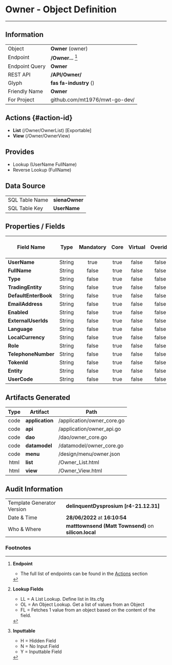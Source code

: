 # **Owner** - Object Definition
---
##  Information
|   |   |
|---|---|
|Object         |**Owner** (owner) |
|Endpoint 	    |**/Owner...** [^1]|
|Endpoint Query |**Owner**|
|REST API|**/API/Owner/**|
Glyph|**fas fa-industry** ()
Friendly Name|**Owner**|
|For Project    |github.com/mt1976/mwt-go-dev/|

##  Actions {#action-id}
* **List** (/Owner/OwnerList) [Exportable]
* **View** (/Owner/OwnerView)











##  Provides
 * Lookup (UserName FullName)
 * Reverse Lookup (FullName)





##  Data Source 
|   |   |
|---|---|
SQL Table Name       | **sienaOwner**
SQL Table Key | **UserName**



##  Properties / Fields
| Field Name| Type | Mandatory | Core | Virtual | Overide | Lookup [^2]| Lookup Object      | Lookup Field Source         | Lookup Return Value                | Inputable [^3]|DB Column|Default Value| No Change | Callout | Internal | Display | Mask |
| -- | --  | :--: | :--: | :--: |:--: |:--: |:--: |-- |-- |:--: |-- | --| :--: | :--: | :--: | -- | -- |
|**UserName**|String|true|true|false|false|||||Y|UserName||false|false|false|text||
|**FullName**|String|false|true|false|false|||||Y|FullName||false|false|false|text||
|**Type**|String|false|true|false|false|||||Y|Type||false|false|false|text||
|**TradingEntity**|String|false|true|false|false|||||Y|TradingEntity||false|false|false|text||
|**DefaultEnterBook**|String|false|true|false|false|||||Y|DefaultEnterBook||false|false|false|text||
|**EmailAddress**|String|false|true|false|false|||||Y|EmailAddress||false|false|false|text||
|**Enabled**|String|false|true|false|false|||||Y|Enabled||false|false|false|text||
|**ExternalUserIds**|String|false|true|false|false|||||Y|ExternalUserIds||false|false|false|text||
|**Language**|String|false|true|false|false|||||Y|Language||false|false|false|text||
|**LocalCurrency**|String|false|true|false|false|||||Y|LocalCurrency||false|false|false|text||
|**Role**|String|false|true|false|false|||||Y|Role||false|false|false|text||
|**TelephoneNumber**|String|false|true|false|false|||||Y|TelephoneNumber||false|false|false|text||
|**TokenId**|String|false|true|false|false|||||Y|TokenId||false|false|false|text||
|**Entity**|String|false|true|false|false|||||Y|Entity||false|false|false|text||
|**UserCode**|String|false|true|false|false|||||Y|UserCode||false|false|false|text||


##  Artifacts Generated
| Type | Artifact | Path|
| :--: | -- | -- |
| code | **application** | /application/owner_core.go |
| code | **api** | /application/owner_api.go |
| code | **dao** | /dao/owner_core.go |
| code | **datamodel** | /datamodel/owner_core.go |
| code | **menu** | /design/menu/owner.json |
| html | **list** | /Owner_List.html |
| html | **view** | /Owner_View.html |


## Audit Information
|   |   |
|---|---|
Template Generator Version   | **delinquentDysprosium [r4-21.12.31]**
Date & Time		     | **28/06/2022** at **16:10:54**
Who & Where		     | **matttownsend (Matt Townsend)** on **silicon.local**

### Footnotes
[^1]: **Endpoint**
    * The full list of endpoints can be found in the [Actions](#action-id) section
[^2]: **Lookup Fields**
    * LL = A List Lookup. Define list in lits.cfg
    * OL = An Object Lookup. Get a list of values from an Object
    * FL = Fetches 1 value from an object based on the content of the field. 
[^3]: **Inputtable**   
    * H = Hidden Field
    * N = No Input Field
    * Y = Inputtable Field